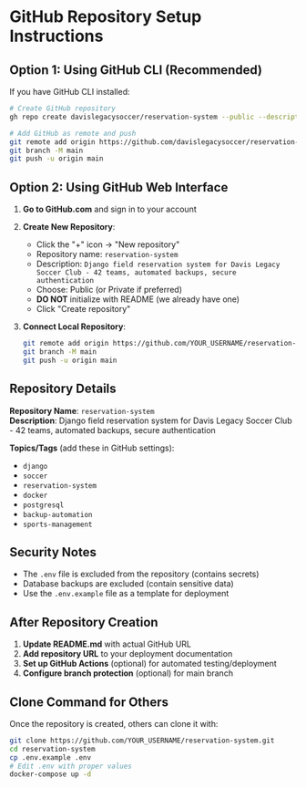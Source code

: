 # GitHub Repository Setup Instructions

## Option 1: Using GitHub CLI (Recommended)

If you have GitHub CLI installed:

```bash
# Create GitHub repository
gh repo create davislegacysoccer/reservation-system --public --description "Django field reservation system for Davis Legacy Soccer Club - 42 teams, automated backups, secure authentication"

# Add GitHub as remote and push
git remote add origin https://github.com/davislegacysoccer/reservation-system.git
git branch -M main
git push -u origin main
```

## Option 2: Using GitHub Web Interface

1. **Go to GitHub.com** and sign in to your account

2. **Create New Repository**:
   - Click the "+" icon → "New repository"
   - Repository name: `reservation-system`
   - Description: `Django field reservation system for Davis Legacy Soccer Club - 42 teams, automated backups, secure authentication`
   - Choose: Public (or Private if preferred)
   - **DO NOT** initialize with README (we already have one)
   - Click "Create repository"

3. **Connect Local Repository**:
   ```bash
   git remote add origin https://github.com/YOUR_USERNAME/reservation-system.git
   git branch -M main
   git push -u origin main
   ```

## Repository Details

**Repository Name**: `reservation-system`  
**Description**: Django field reservation system for Davis Legacy Soccer Club - 42 teams, automated backups, secure authentication

**Topics/Tags** (add these in GitHub settings):
- `django`
- `soccer`
- `reservation-system`
- `docker`
- `postgresql`
- `backup-automation`
- `sports-management`

## Security Notes

- The `.env` file is excluded from the repository (contains secrets)
- Database backups are excluded (contain sensitive data)
- Use the `.env.example` file as a template for deployment

## After Repository Creation

1. **Update README.md** with actual GitHub URL
2. **Add repository URL** to your deployment documentation
3. **Set up GitHub Actions** (optional) for automated testing/deployment
4. **Configure branch protection** (optional) for main branch

## Clone Command for Others

Once the repository is created, others can clone it with:

```bash
git clone https://github.com/YOUR_USERNAME/reservation-system.git
cd reservation-system
cp .env.example .env
# Edit .env with proper values
docker-compose up -d
```